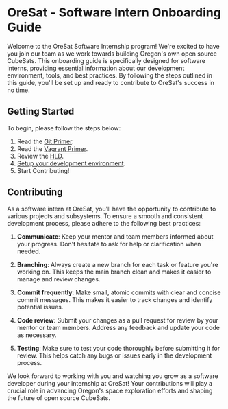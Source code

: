 # OreSat - Software Intern Onboarding Guide

Welcome to the OreSat Software Internship program! We're excited to have you join our team as we work towards building 
Oregon's own open source CubeSats. This onboarding guide is specifically designed for software interns, providing essential
information about our development environment, tools, and best practices. By following the steps outlined 
in this guide, you'll be set up and ready to contribute to OreSat's success in no time.

## Getting Started

To begin, please follow the steps below:

1. Read the [Git Primer](docs/git-primer.md).
2. Read the [Vagrant Primer](docs/vagrant.md).
3. Review the [HLD](docs/software-hdl.mermaid).
4. [Setup your development environment](setup/README.md).
5. Start Contributing!

## Contributing 

As a software intern at OreSat, you'll have the opportunity to contribute to various projects and subsystems. 
To ensure a smooth and consistent development process, please adhere to the following best practices:

1. **Communicate**: Keep your mentor and team members informed about your progress. 
Don't hesitate to ask for help or clarification when needed.

2. **Branching**: Always create a new branch for each task or feature you're working on. This keeps the main branch 
clean and makes it easier to manage and review changes.

3. **Commit frequently**: Make small, atomic commits with clear and concise commit messages. This makes it easier to
track changes and identify potential issues.

4. **Code review**: Submit your changes as a pull request for review by your mentor or team members. Address any 
feedback and update your code as necessary.

5. **Testing**: Make sure to test your code thoroughly before submitting it for review. This helps catch any bugs or 
issues early in the development process.

We look forward to working with you and watching you grow as a software developer during your internship at OreSat! 
Your contributions will play a crucial role in advancing Oregon's space exploration efforts and shaping the future of
open source CubeSats.




